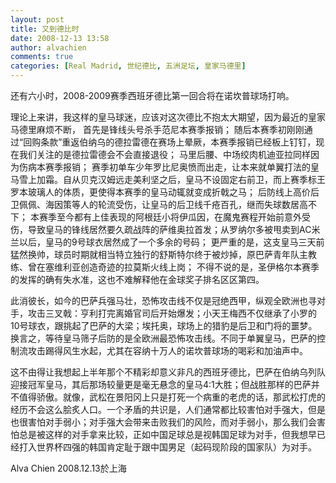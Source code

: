 ```yaml
---
layout: post
title: 又到德比时
date: 2008-12-13 13:58
author: alvachien
comments: true
categories: [Real Madrid, 世纪德比, 五洲足坛, 皇家马德里]
---
```

<div id="bp-5CD1AA99D25FD840_263-content">

还有六小时，2008-2009赛季西班牙德比第一回合将在诺坎普球场打响。

理论上来讲，我这样的皇马球迷，应该对这次德比不抱太大期望，因为最近的皇家马德里麻烦不断，
首先是锋线头号杀手范尼本赛季报销；
随后本赛季初刚刚通过“回购条款”重返伯纳乌的德拉雷德在赛场上晕厥，本赛季报销已经板上钉钉，现在我们关注的是德拉雷德会不会直接退役；
马里后腰、中场绞肉机迪亚拉同样因为伤病本赛季报销；
赛季初单车少年罗比尼奥愤而出走，让本来就单翼打法的皇马雪上加霜。自从贝克汉姆远走美利坚之后，皇马不设固定右前卫，而上赛季标王罗本玻璃人的体质，更使得本赛季的皇马动辄就变成折戟之马；
后防线上高价后卫佩佩、海因策等人的轮流受伤，让皇马的后卫线千疮百孔，继而失球数居高不下；
本赛季至今都有上佳表现的阿根廷小将伊瓜因，在魔鬼赛程开始前意外受伤，导致皇马的锋线居然要久疏战阵的萨维奥拉首发；从罗纳尔多被甩卖到AC米兰以后，皇马的9号球衣居然成了一个多余的号码；
更严重的是，这支皇马三天前猛然换帅，球员时期就相当特立独行的舒斯特尔终于被炒掉，原巴萨青年队主教练、曾在塞维利亚创造奇迹的拉莫斯火线上岗；
不得不说的是，圣伊格尔本赛季的发挥的确有失水准，这也不难解释他在金球奖子排名区区第四。

此消彼长，如今的巴萨兵强马壮，恐怖攻击线不仅是冠绝西甲，纵观全欧洲也寻对手，攻击三叉戟：亨利打完离婚官司后开始爆发；小天王梅西不仅继承了小罗的10号球衣，跟挑起了巴萨的大梁；埃托奥，球场上的猎豹是后卫和门将的噩梦。换言之，等待皇马筛子后防的是全欧洲最恐怖攻击线。不同于单翼皇马，巴萨的控制流攻击踢得风生水起，尤其在容纳十万人的诺坎普球场的喝彩和加油声中。

这不由得让我想起上半年那个不精彩却意义非凡的西班牙德比，巴萨在伯纳乌列队迎接冠军皇马，其后那场较量更是毫无悬念的皇马4:1大胜；但战胜那样的巴萨并不值得骄傲。就像，武松在景阳冈上只是打死一个病重的老虎的话，那武松打虎的经历不会这么脍炙人口。一个矛盾的共识是，人们通常都比较害怕对手强大，但是也很害怕对手弱小；对手强大会带来击败我们的风险，而对手弱小，那么我们会害怕总是被这样的对手拿来比较，正如中国足球总是视韩国足球为对手，但我想早已经打入世界杯四强的韩国肯定耻于跟中国男足（起码现阶段的国家队）为对手。

Alva Chien
2008.12.13於上海

</div>
